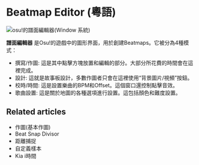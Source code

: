 Beatmap Editor (粵語)
=====================

![osu!的譜面編輯器(Window 系統)](Compose/Compose.png "osu!的譜面編輯器(Window 系統)")

**譜面編輯器** 是Osu!的遊戲中的圖形界面，用於創建Beatmaps。它被分為4種模式：

-   撰寫/作圖: 這是其中點擊方塊放置和編輯的部分。大部分所花費的時間會在這裡完成。
-   設計: 這就是故事板設計，多數作圖者只會在這裡使用“背景圖片/視頻”按鈕。
-   校時/時間: 這是設置樂曲的BPM和Offset。這個窗口還控制點擊音效。
-   歌曲設置: 這是關於地圖的各種選項進行設置。這包括顏色和難度設置。

Related articles
----------------

-   作圖(基本作圖)
-   Beat Snap Divisor
-   距離捕捉
-   自定義樣本
-   Kia i時間
